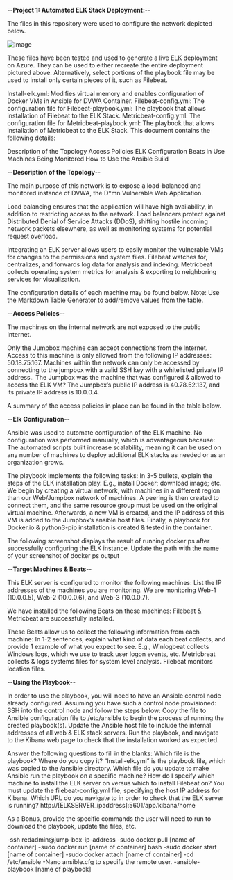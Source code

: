 --**Project 1: Automated ELK Stack Deployment:**--

The files in this repository were used to configure the network depicted below.

![image](https://github.com/UCB-CyberSecurity-Cohort5/elk-stack-project-nrt-cyber-1991/blob/main/Diagrams/Project%201%20Final.drawio)

These files have been tested and used to generate a live ELK deployment on Azure. They can be used to either
recreate the entire deployment pictured above. Alternatively, select portions of the playbook file may be used to install only certain pieces of it, such as Filebeat.

Install-elk.yml: Modifies virtual memory and enables configuration of Docker VMs in Ansible for DVWA Container.
Filebeat-config.yml: The configuration file for 
Filebeat-playbook.yml: The playbook that allows installation of Filebeat to the ELK Stack.
Metricbeat-config.yml: The configuration file for 
Metricbeat-playbook.yml: The playbook that allows installation of Metricbeat to the ELK Stack.
This document contains the following details:

Description of the Topology
Access Policies
ELK Configuration
  Beats in Use
  Machines Being Monitored
How to Use the Ansible Build

--**Description of the Topology**--

The main purpose of this network is to expose a load-balanced and monitored instance of DVWA, the D*mn Vulnerable Web Application.

Load balancing ensures that the application will have high availability, in addition to restricting access to the network.
  Load balancers protect against Distributed Denial of Service Attacks (DDoS), shifting hostile incoming network packets       elsewhere, as well as monitoring systems for potential request overload. 
  
Integrating an ELK server allows users to easily monitor the vulnerable VMs for changes to the permissions and system files.
  Filebeat watches for, centralizes, and forwards log data for analysis and indexing.
  Metricbeat collects operating system metrics for analysis & exporting to neighboring services for visualization.

The configuration details of each machine may be found below. Note: Use the Markdown Table Generator to add/remove values from the table.

--**Access Policies**--

The machines on the internal network are not exposed to the public Internet. 

Only the Jumpbox machine can accept connections from the Internet. Access to this machine is only allowed from the following IP addresses:
  50.18.75.167.
Machines within the network can only be accessed by connecting to the jumpbox with a valid SSH key with a whitelisted private IP address..
  The Jumpbox was the machine that was configured & allowed to access the ELK VM?
  The Jumpbox’s public IP address is 40.78.52.137, and its private IP address is 10.0.0.4.

A summary of the access policies in place can be found in the table below.


--**Elk Configuration**--

Ansible was used to automate configuration of the ELK machine. No configuration was performed manually, which is advantageous because:
  The automated scripts built increase scalability, meaning it can be used on any number of machines to deploy additional     ELK stacks as needed or as an organization grows.

The playbook implements the following tasks:
  In 3-5 bullets, explain the steps of the ELK installation play. E.g., install Docker; download image; etc.
  We begin by creating a virtual network, with machines in a different region than our Web/Jumpbox network of machines. A     peering is then created to connect them, and the same resource group must be used on the original virtual machine.
  Afterwards, a new VM is created, and the IP address of this VM is added to the Jumpbox’s ansible host files.
   Finally, a playbook for Docker.io & python3-pip installation is created & tested in the container.

The following screenshot displays the result of running docker ps after successfully configuring the ELK instance.
  Update the path with the name of your screenshot of docker ps output

--**Target Machines & Beats**--

This ELK server is configured to monitor the following machines:
  List the IP addresses of the machines you are monitoring. We are monitoring Web-1 (10.0.0.5), Web-2 (10.0.0.6), and Web-3   (10.0.0.7).

We have installed the following Beats on these machines:
  Filebeat & Metricbeat are successfully installed.

These Beats allow us to collect the following information from each machine:
  In 1-2 sentences, explain what kind of data each beat collects, and provide 1 example of what you expect to see. E.g.,       Winlogbeat collects Windows logs, which we use to track user logon events, etc.
  Metricbreat collects & logs systems files for system level analysis.
  Filebeat monitors location files.

--**Using the Playbook**--

In order to use the playbook, you will need to have an Ansible control node already configured. Assuming you have such a control node provisioned: SSH into the control node and follow the steps below:
  Copy the file to Ansible configuration file to /etc/ansible to begin the process of running the created playbook(s).
  Update the Ansible host file to include the internal addresses of all web & ELK stack servers.
  Run the playbook, and navigate to the Kibana web page to check that the installation worked as expected.

Answer the following questions to fill in the blanks:
  Which file is the playbook? Where do you copy it? “Install-elk.yml” is the playbook file, which was copied to the /ansible   directory.
  Which file do you update to make Ansible run the playbook on a specific machine? How do I specify which machine to install   the ELK server on versus which to install Filebeat on? You must update the filebeat-config.yml file, specifying the host     IP address for Kibana.
  Which URL do you navigate to in order to check that the ELK server is running?              http://[ELKSERVER_ipaddress]:5601/app/kibana/home

As a Bonus, provide the specific commands the user will need to run to download the playbook, update the files, etc.

-ssh redadmin@jump-box-ip-address
-sudo docker pull [name of container]
-sudo docker run [name of container] bash
-sudo docker start [name of container]
-sudo docker attach [name of container]
-cd /etc/ansible
-Nano ansible.cfg to specify the remote user.
-ansible-playbook [name of playbook]
